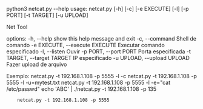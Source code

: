 python3 netcat.py --help
usage: netcat.py [-h] [-c] [-e EXECUTE] [-l] [-p PORT] [-t TARGET] [-u UPLOAD]

Net Tool

options:
  -h, --help            show this help message and exit
  -c, --command         Shell de comando
  -e EXECUTE, --execute EXECUTE
                        Executar comando especificado
  -l, --listen          Ouvir
  -p PORT, --port PORT  Porta especificada
  -t TARGET, --target TARGET
                        IP especificado
  -u UPLOAD, --upload UPLOAD
                        Fazer upload de arquivo

Exemplo:
        netcat.py -t 192.168.1.108 -p 5555 -l -c
        netcat.py -t 192.168.1.108 -p 5555 -l -u=mytest.txt
        netcat.py -t 192.168.1.108 -p 5555 -l -e="cat /etc/passwd" 
        echo 'ABC' | ./netcat.py -t 192.168.1.108 -p 135

        netcat.py -t 192.168.1.108 -p 5555
